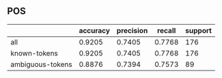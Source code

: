
## POS

|                  | accuracy | precision | recall | support |
|------------------|----------|-----------|--------|---------|
| all              | 0.9205   | 0.7405    | 0.7768 | 176     |
| known-tokens     | 0.9205   | 0.7405    | 0.7768 | 176     |
| ambiguous-tokens | 0.8876   | 0.7394    | 0.7573 | 89      |

